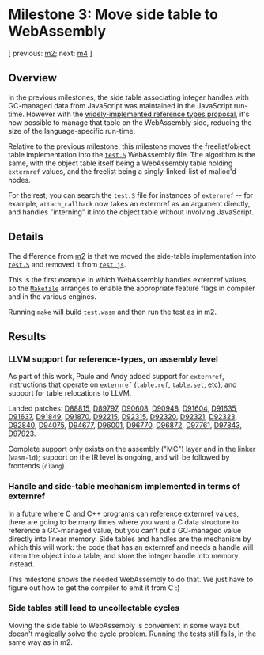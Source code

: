 # Milestone 3: Move side table to WebAssembly

[ previous: [m2](../m2/); next: [m4](../m4/) ]

## Overview

In the previous milestones, the side table associating integer handles
with GC-managed data from JavaScript was maintained in the JavaScript
run-time.  However with the [widely-implemented reference types
proposal](https://github.com/WebAssembly/reference-types), it's now
possible to manage that table on the WebAssembly side, reducing the size
of the language-specific run-time.

Relative to the previous milestone, this milestone moves the
freelist/object table implementation into the [`test.S`](./test.S)
WebAssembly file.  The algorithm is the same, with the object table
itself being a WebAssembly table holding `externref` values, and the
freelist being a singly-linked-list of malloc'd nodes.

For the rest, you can search the `test.S` file for instances of
`externref` -- for example, `attach_callback` now takes an externref as
an argument directly, and handles "interning" it into the object table
without involving JavaScript.

## Details

The difference from [m2](../m2) is that we moved the side-table
implementation into [`test.S`](./test.S) and removed it from
[`test.js`](./test.js).

This is the first example in which WebAssembly handles externref values,
so the [`Makefile`](./Makefile) arranges to enable the appropriate
feature flags in compiler and in the various engines.

Running `make` will build `test.wasm` and then run the test as in m2.

## Results

### LLVM support for reference-types, on assembly level

As part of this work, Paulo and Andy added support for `externref`,
instructions that operate on `externref` (`table.ref`, `table.set`,
etc), and support for table relocations to LLVM.  

Landed patches: <a href="https://reviews.llvm.org/D88815">D88815</a>, <a
href="https://reviews.llvm.org/D89797">D89797</a>, <a
href="https://reviews.llvm.org/D90608">D90608</a>, <a
href="https://reviews.llvm.org/D90948">D90948</a>, <a
href="https://reviews.llvm.org/D91604">D91604</a>, <a
href="https://reviews.llvm.org/D91635">D91635</a>, <a
href="https://reviews.llvm.org/D91637">D91637</a>, <a
href="https://reviews.llvm.org/D91849">D91849</a>, <a
href="https://reviews.llvm.org/D91870">D91870</a>, <a
href="https://reviews.llvm.org/D92215">D92215</a>, <a
href="https://reviews.llvm.org/D92315">D92315</a>, <a
href="https://reviews.llvm.org/D92320">D92320</a>, <a
href="https://reviews.llvm.org/D92321">D92321</a>, <a
href="https://reviews.llvm.org/D92323">D92323</a>, <a
href="https://reviews.llvm.org/D92840">D92840</a>, <a
href="https://reviews.llvm.org/D94075">D94075</a>, <a
href="https://reviews.llvm.org/D94677">D94677</a>, <a
href="https://reviews.llvm.org/D96001">D96001</a>, <a
href="https://reviews.llvm.org/D96770">D96770</a>, <a
href="https://reviews.llvm.org/D96872">D96872</a>, <a
href="https://reviews.llvm.org/D97761">D97761</a>, <a
href="https://reviews.llvm.org/D97843">D97843</a>, <a
href="https://reviews.llvm.org/D97923">D97923</a>.

Complete support only exists on the assembly ("MC") layer and in the
linker (`wasm-ld`); support on the IR level is ongoing, and will be
followed by frontends (`clang`).

### Handle and side-table mechanism implemented in terms of externref

In a future where C and C++ programs can reference externref values,
there are going to be many times where you want a C data structure to
reference a GC-managed value, but you can't put a GC-managed value
directly into linear memory.  Side tables and handles are the mechanism
by which this will work: the code that has an externref and needs a
handle will intern the object into a table, and store the integer handle
into memory instead.

This milestone shows the needed WebAssembly to do that.  We just have to
figure out how to get the compiler to emit it from C :)

### Side tables still lead to uncollectable cycles

Moving the side table to WebAssembly is convenient in some ways but
doesn't magically solve the cycle problem.  Running the tests still
fails, in the same way as in m2.
